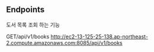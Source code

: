 ## Endpoints

도서 목록 조회 하는 기능

GET/api/v1/books
http://ec2-13-125-25-138.ap-northeast-2.compute.amazonaws.com:8085/api/v1/books


